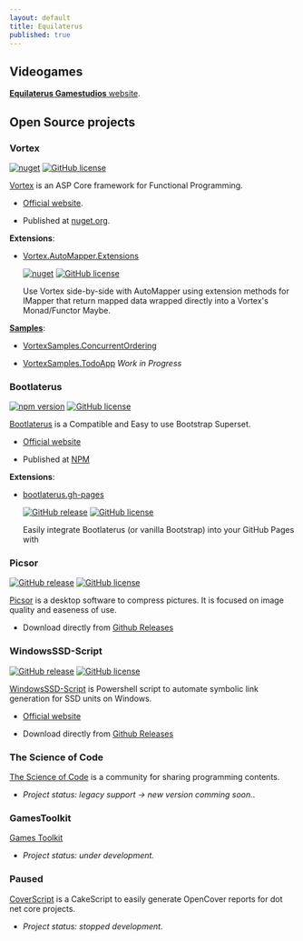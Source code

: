 ```yaml
---
layout: default
title: Equilaterus
published: true
---
```


## Videogames

[**Equilaterus Gamestudios** website](https://equilaterus.azurewebsites.net/). 

## Open Source projects

### Vortex

[![nuget](https://img.shields.io/nuget/v/Equilaterus.Vortex.svg)](https://www.nuget.org/packages/Equilaterus.Vortex/) [![GitHub license](https://img.shields.io/github/license/equilaterus/Vortex.svg)](https://github.com/equilaterus/Vortex/blob/master/LICENSE)

[Vortex](https://github.com/equilaterus/Vortex) is an ASP Core framework for Functional Programming.

* [Official website](https://equilaterus.github.io/Vortex/).

* Published at [nuget.org](https://www.nuget.org/packages/Equilaterus.Vortex/).

**Extensions**:

* [Vortex.AutoMapper.Extensions](https://github.com/equilaterus/Vortex.AutoMapper.Extensions)

  [![nuget](https://img.shields.io/nuget/v/Equilaterus.Vortex.AutoMapper.Extensions.svg)](https://www.nuget.org/packages/Equilaterus.Vortex.AutoMapper.Extensions/)  [![GitHub license](https://img.shields.io/github/license/equilaterus/Vortex.AutoMapper.Extensions.svg)](https://github.com/equilaterus/Vortex.AutoMapper.Extensions/blob/master/LICENSE)

  Use Vortex side-by-side with AutoMapper using extension methods for IMapper that return mapped data wrapped directly into a Vortex's Monad/Functor Maybe.

[**Samples**](https://github.com/equilaterus/Vortex.Samples):

* [VortexSamples.ConcurrentOrdering](https://github.com/equilaterus/VortexSamples.ConcurrentOrdering)

* [VortexSamples.TodoApp](https://github.com/equilaterus/VortexSamples.TodoApp) *Work in Progress*

### Bootlaterus

[![npm version](https://badge.fury.io/js/bootlaterus.svg)](https://badge.fury.io/js/bootlaterus) [![GitHub license](https://img.shields.io/github/license/equilaterus/bootlaterus.svg)](https://github.com/equilaterus/bootlaterus/blob/master/LICENSE)

[Bootlaterus](https://github.com/equilaterus/bootlaterus) is a Compatible and Easy to use Bootstrap Superset.

* [Official website](https://equilaterus.github.io/bootlaterus/)

* Published at [NPM](https://www.npmjs.com/package/bootlaterus)

**Extensions**:

* [bootlaterus.gh-pages](https://github.com/equilaterus/bootlaterus.gh-pages)

  [![GitHub release](https://img.shields.io/github/tag/equilaterus/bootlaterus.gh-pages.svg)](https://GitHub.com/equilaterus/bootlaterus.gh-pages/releases/) [![GitHub license](https://img.shields.io/github/license/equilaterus/bootlaterus.gh-pages.svg)](https://github.com/equilaterus/bootlaterus.gh-pages/blob/master/LICENSE)

  Easily integrate Bootlaterus (or vanilla Bootstrap) into your GitHub Pages with 

### Picsor

[![GitHub release](https://img.shields.io/github/tag/equilaterus/picsor.svg)](https://GitHub.com/equilaterus/picsor/releases/) [![GitHub license](https://img.shields.io/github/license/equilaterus/picsor.svg)](https://github.com/equilaterus/picsor/blob/master/LICENSE)

[Picsor](https://github.com/equilaterus/Picsor) is a desktop software to compress pictures. It is focused on image quality and easeness of use.

* Download directly from [Github Releases](https://github.com/equilaterus/Picsor/releases)

### WindowsSSD-Script

[![GitHub release](https://img.shields.io/github/tag/equilaterus/WindowsSSD-Script.svg)](https://GitHub.com/equilaterus/WindowsSSD-Script/releases/) [![GitHub license](https://img.shields.io/github/license/equilaterus/WindowsSSD-Script.svg)](https://github.com/equilaterus/WindowsSSD-Script/blob/master/LICENSE)

[WindowsSSD-Script](https://github.com/equilaterus/WindowsSSD-Script) is Powershell script to automate symbolic link generation for SSD units on Windows.

* [Official website](https://equilaterus.github.io/WindowsSSD-Script/)

* Download directly from [Github Releases](https://github.com/equilaterus/WindowsSSD-Script/releases)

### The Science of Code

[The Science of Code](http://thescienceofcode.com) is a community for sharing programming contents.
  * *Project status: legacy support -> new version comming soon.*.

### GamesToolkit

[Games Toolkit](https://github.com/gamestoolkit)
  
* *Project status: under development.*


### Paused

[CoverScript](https://github.com/equilaterus/CoverScript) is a CakeScript to easily generate OpenCover reports for dot net core projects. 

* *Project status: stopped development.*


